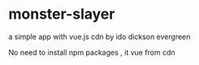 # monster-slayer
a simple app with vue.js cdn by ido dickson evergreen 

No need to install npm packages , it vue from cdn 
